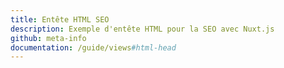 ```yaml
---
title: Entête HTML SEO
description: Exemple d'entête HTML pour la SEO avec Nuxt.js
github: meta-info
documentation: /guide/views#html-head
---
```

